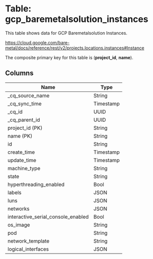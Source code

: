 # Table: gcp_baremetalsolution_instances

This table shows data for GCP Baremetalsolution Instances.

https://cloud.google.com/bare-metal/docs/reference/rest/v2/projects.locations.instances#Instance

The composite primary key for this table is (**project_id**, **name**).

## Columns

| Name          | Type          |
| ------------- | ------------- |
|_cq_source_name|String|
|_cq_sync_time|Timestamp|
|_cq_id|UUID|
|_cq_parent_id|UUID|
|project_id (PK)|String|
|name (PK)|String|
|id|String|
|create_time|Timestamp|
|update_time|Timestamp|
|machine_type|String|
|state|String|
|hyperthreading_enabled|Bool|
|labels|JSON|
|luns|JSON|
|networks|JSON|
|interactive_serial_console_enabled|Bool|
|os_image|String|
|pod|String|
|network_template|String|
|logical_interfaces|JSON|